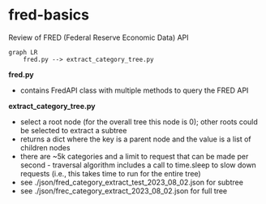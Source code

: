 # fred-basics
Review of FRED (Federal Reserve Economic Data) API

```mermaid
graph LR
    fred.py --> extract_category_tree.py 

```

**fred.py**
+ contains FredAPI class with multiple methods to query the
FRED API

**extract_category_tree.py**
+ select a root node (for the overall tree this node is 0); other
roots could be selected to extract a subtree
+ returns a dict where the key is a parent node and the value
is a list of children nodes
+ there are ~5k categories and a limit to request that can be made
per second - traversal algorithm includes a call to time.sleep to slow
down requests (i.e., this takes time to run for the entire tree)
+ see ./json/fred_category_extract_test_2023_08_02.json for subtree
+ see ./json/frec_category_extract_2023_08_02.json for full tree